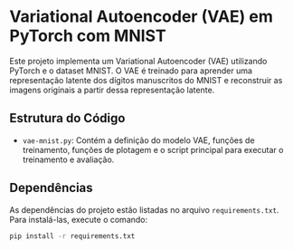 # Variational Autoencoder (VAE) em PyTorch com MNIST

Este projeto implementa um Variational Autoencoder (VAE) utilizando PyTorch e o dataset MNIST. O VAE é treinado para aprender uma representação latente dos dígitos manuscritos do MNIST e reconstruir as imagens originais a partir dessa representação latente.

## Estrutura do Código

- `vae-mnist.py`: Contém a definição do modelo VAE, funções de treinamento, funções de plotagem e o script principal para executar o treinamento e avaliação.

## Dependências

As dependências do projeto estão listadas no arquivo `requirements.txt`. Para instalá-las, execute o comando:

```sh
pip install -r requirements.txt
```
